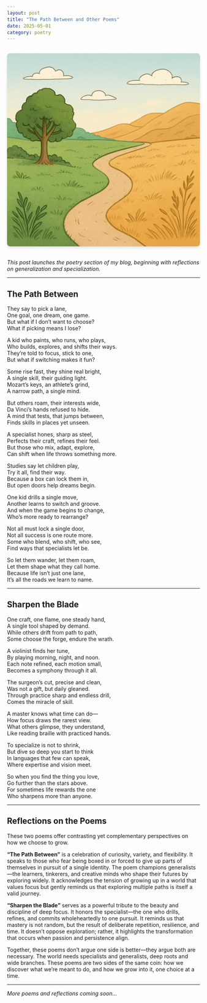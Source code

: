 ```yaml
---
layout: post
title: "The Path Between and Other Poems"
date: 2025-05-01
category: poetry
---
```


<div style="text-align: center; margin: 30px 0;">
  <img src="https://raw.githubusercontent.com/syskhill/EnglishWebsite/main/assets/images/poetry.png" alt="Poetry Collection" style="max-width: 100%; border-radius: 8px; box-shadow: 0 4px 6px rgba(0, 0, 0, 0.1);">
</div>


*This post launches the poetry section of my blog, beginning with reflections on generalization and specialization.*

---

## The Path Between

They say to pick a lane,  
One goal, one dream, one game.  
But what if I don’t want to choose?  
What if picking means I lose?

A kid who paints, who runs, who plays,  
Who builds, explores, and shifts their ways.  
They’re told to focus, stick to one,  
But what if switching makes it fun?

Some rise fast, they shine real bright,  
A single skill, their guiding light.  
Mozart’s keys, an athlete’s grind,  
A narrow path, a single mind.

But others roam, their interests wide,  
Da Vinci’s hands refused to hide.  
A mind that tests, that jumps between,  
Finds skills in places yet unseen.

A specialist hones, sharp as steel,  
Perfects their craft, refines their feel.  
But those who mix, adapt, explore,  
Can shift when life throws something more.

Studies say let children play,  
Try it all, find their way.  
Because a box can lock them in,  
But open doors help dreams begin.

One kid drills a single move,  
Another learns to switch and groove.  
And when the game begins to change,  
Who’s more ready to rearrange?

Not all must lock a single door,  
Not all success is one route more.  
Some who blend, who shift, who see,  
Find ways that specialists let be.

So let them wander, let them roam,  
Let them shape what they call home.  
Because life isn’t just one lane,  
It’s all the roads we learn to name.

---

## Sharpen the Blade

One craft, one flame, one steady hand,  
A single tool shaped by demand.  
While others drift from path to path,  
Some choose the forge, endure the wrath.

A violinist finds her tune,  
By playing morning, night, and noon.  
Each note refined, each motion small,  
Becomes a symphony through it all.

The surgeon’s cut, precise and clean,  
Was not a gift, but daily gleaned.  
Through practice sharp and endless drill,  
Comes the miracle of skill.

A master knows what time can do—  
How focus draws the rarest view.  
What others glimpse, they understand,  
Like reading braille with practiced hands.

To specialize is not to shrink,  
But dive so deep you start to think  
In languages that few can speak,  
Where expertise and vision meet.

So when you find the thing you love,  
Go further than the stars above.  
For sometimes life rewards the one  
Who sharpens more than anyone.

---

## Reflections on the Poems

These two poems offer contrasting yet complementary perspectives on how we choose to grow.

**“The Path Between”** is a celebration of curiosity, variety, and flexibility. It speaks to those who fear being boxed in or forced to give up parts of themselves in pursuit of a single identity. The poem champions generalists—the learners, tinkerers, and creative minds who shape their futures by exploring widely. It acknowledges the tension of growing up in a world that values focus but gently reminds us that exploring multiple paths is itself a valid journey.

**“Sharpen the Blade”** serves as a powerful tribute to the beauty and discipline of deep focus. It honors the specialist—the one who drills, refines, and commits wholeheartedly to one pursuit. It reminds us that mastery is not random, but the result of deliberate repetition, resilience, and time. It doesn’t oppose exploration; rather, it highlights the transformation that occurs when passion and persistence align.

Together, these poems don’t argue one side is better—they argue both are necessary. The world needs specialists and generalists, deep roots and wide branches. These poems are two sides of the same coin: how we discover what we’re meant to do, and how we grow into it, one choice at a time.

---

*More poems and reflections coming soon...*
